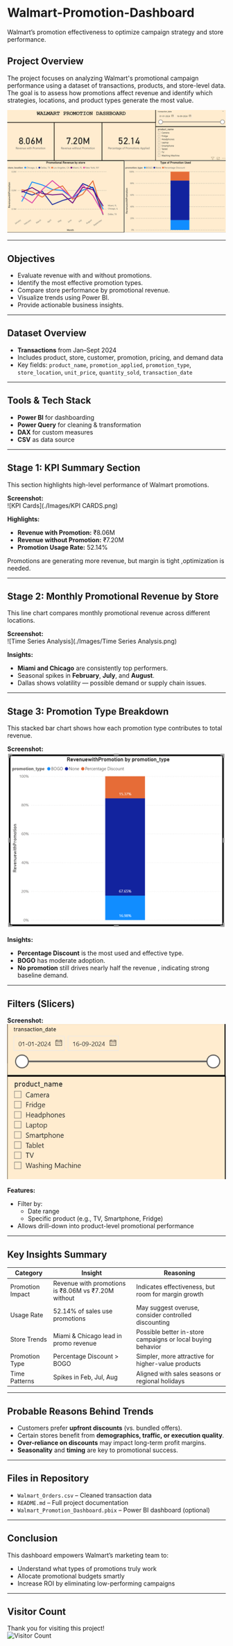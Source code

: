 # Walmart-Promotion-Dashboard
Walmart’s promotion effectiveness to optimize campaign strategy and store performance.

## Project Overview

The project focuses on analyzing Walmart's promotional campaign performance using a dataset of transactions, products, and store-level data. The goal is to assess how promotions affect revenue and identify which strategies, locations, and product types generate the most value.

![Dashboard](./Images/Dashboard.png)

---

## Objectives

- Evaluate revenue with and without promotions.  
- Identify the most effective promotion types.  
- Compare store performance by promotional revenue.  
- Visualize trends using Power BI.  
- Provide actionable business insights.

---

## Dataset Overview

- **Transactions** from Jan–Sept 2024  
- Includes product, store, customer, promotion, pricing, and demand data  
- Key fields: `product_name`, `promotion_applied`, `promotion_type`, `store_location`, `unit_price`, `quantity_sold`, `transaction_date`

---

## Tools & Tech Stack

- **Power BI** for dashboarding  
- **Power Query** for cleaning & transformation  
- **DAX** for custom measures  
- **CSV** as data source

---

## Stage 1: KPI Summary Section

This section highlights high-level performance of Walmart promotions.

**Screenshot:**  
![KPI Cards](./Images/KPI CARDS.png)

**Highlights:**  
- **Revenue with Promotion:** ₹8.06M  
- **Revenue without Promotion:** ₹7.20M  
- **Promotion Usage Rate:** 52.14%

Promotions are generating more revenue, but margin is tight ,optimization is needed.

---

## Stage 2: Monthly Promotional Revenue by Store

This line chart compares monthly promotional revenue across different locations.

**Screenshot:**  
![Time Series Analysis](./Images/Time Series Analysis.png)

**Insights:**  
- **Miami and Chicago** are consistently top performers.  
- Seasonal spikes in **February**, **July**, and **August**.  
- Dallas shows volatility — possible demand or supply chain issues.

---

## Stage 3: Promotion Type Breakdown

This stacked bar chart shows how each promotion type contributes to total revenue.

**Screenshot:**  
![Revenue](./Images/Revenue.png)

**Insights:**  
- **Percentage Discount** is the most used and effective type.  
- **BOGO** has moderate adoption.  
- **No promotion** still drives nearly half the revenue , indicating strong baseline demand.

---

## Filters (Slicers)

**Screenshot:**  
![Slicers](./Images/Slicers.png)

**Features:**  
- Filter by:  
  - Date range  
  - Specific product (e.g., TV, Smartphone, Fridge)  
- Allows drill-down into product-level promotional performance

---

## Key Insights Summary

| Category         | Insight                              | Reasoning                                  |
|------------------|------------------------------------|--------------------------------------------|
| Promotion Impact | Revenue with promotions is ₹8.06M vs ₹7.20M without | Indicates effectiveness, but room for margin growth |
| Usage Rate       | 52.14% of sales use promotions     | May suggest overuse, consider controlled discounting |
| Store Trends     | Miami & Chicago lead in promo revenue | Possible better in-store campaigns or local buying behavior |
| Promotion Type   | Percentage Discount > BOGO          | Simpler, more attractive for higher-value products |
| Time Patterns    | Spikes in Feb, Jul, Aug             | Aligned with sales seasons or regional holidays |

---

## Probable Reasons Behind Trends

- Customers prefer **upfront discounts** (vs. bundled offers).  
- Certain stores benefit from **demographics, traffic, or execution quality**.  
- **Over-reliance on discounts** may impact long-term profit margins.  
- **Seasonality** and **timing** are key to promotional success.

---

## Files in Repository

- `Walmart_Orders.csv` – Cleaned transaction data  
- `README.md` – Full project documentation  
- `Walmart_Promotion_Dashboard.pbix` – Power BI dashboard (optional)

---

## Conclusion

This dashboard empowers Walmart’s marketing team to:  
- Understand what types of promotions truly work  
- Allocate promotional budgets smartly  
- Increase ROI by eliminating low-performing campaigns

---

## Visitor Count

Thank you for visiting this project!  
![Visitor Count](https://visitor-badge.laobi.icu/badge?page_id=Nameeth-Jalem.Walmart-Promotion-Dashboard)
